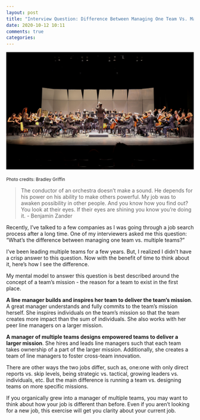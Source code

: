 ```yaml
---
layout: post
title: "Interview Question: Difference Between Managing One Team Vs. Many"
date: 2020-10-12 10:11
comments: true
categories: 
---
```

![Orchestra](/images/orchestra.jpg)

<small>Photo credits: Bradley Griffin</small>

> The conductor of an orchestra doesn’t make a sound. He depends for his power on his ability to make others powerful. My job was to awaken possibility in other people. And you know how you find out? You look at their eyes. If their eyes are shining you know you’re doing it. - Benjamin Zander

Recently, I’ve talked to a few companies as I was going through a job search process after a long time. One of my interviewers asked me this question: “What’s the difference between managing one team vs. multiple teams?”

I’ve been leading multiple teams for a few years. But, I realized I didn’t have a crisp answer to this question. Now with the benefit of time to think about it, here’s how I see the difference.

My mental model to answer this question is best described around the concept of a team’s mission - the reason for a team to exist in the first place.

**A line manager builds and inspires her team to deliver the team’s mission**. A great manager understands and fully commits to the team’s mission herself. She inspires individuals on the team’s mission so that the team creates more impact than the sum of individuals. She also works with her peer line managers on a larger mission.

**A manager of multiple teams designs empowered teams to deliver a larger mission**. She hires and leads line managers such that each team takes ownership of a part of the larger mission. Additionally, she creates a team of line managers to foster cross-team innovation.

There are other ways the two jobs differ, such as, one:one with only direct reports vs. skip levels, being strategic vs. tactical, growing leaders vs. individuals, etc. But the main difference is running a team vs. designing teams on more specific missions.

If you organically grew into a manager of multiple teams, you may want to think about how your job is different than before. Even if you aren’t looking for a new job, this exercise will get you clarity about your current job.